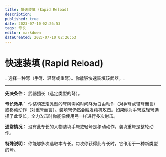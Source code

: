 ```yaml
---
title: 快速装填 (Rapid Reload)
description: 
published: true
date: 2023-07-10 02:26:53
tags: 专长
editor: markdown
dateCreated: 2023-07-10 02:26:53
---
```


# 快速装填 (Rapid Reload)

_ 选择一种弩（手弩、轻弩或重弩）。你能够快速装填该武器。_

* * *

**先决条件：** 武器擅长（选定类型的弩）。

**专长效果：**
你装填选定类型的弩所需的时间降为自由动作（对手弩或轻弩而言）或移动动作（对重弩而言）。装填弩仍然会触发藉机攻击。如果你为手弩或轻弩选择了此专长，全力攻击时你能像使用弓一样进行多次射击。

**通常情况：** 没有此专长的人物装填手弩或轻弩是移动动作，装填重弩是整轮动作。

**特殊说明：** 你能够多次选取本专长。每次你获得此专长时，它作用于一种新类型的弩。

